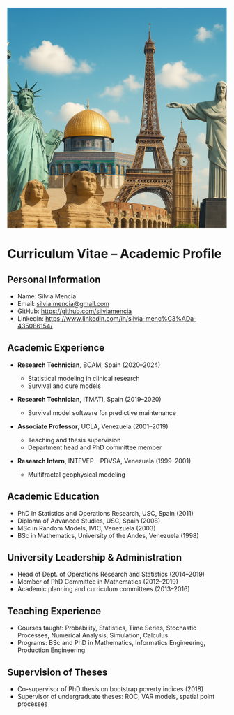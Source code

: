 ![](./foto_github.png)

# Curriculum Vitae – Academic Profile 

## Personal Information

- Name: Silvia Mencía
- Email: silvia.mencia@gmail.com  
- GitHub: https://github.com/silviamencia 
- LinkedIn: https://www.linkedin.com/in/silvia-menc%C3%ADa-435086154/

## Academic Experience

- **Research Technician**, BCAM, Spain (2020–2024)  
  - Statistical modeling in clinical research  
  - Survival and cure models  

- **Research Technician**, ITMATI, Spain (2019–2020)  
  - Survival model software for predictive maintenance  

- **Associate Professor**, UCLA, Venezuela (2001–2019)  
  - Teaching and thesis supervision  
  - Department head and PhD committee member  

- **Research Intern**, INTEVEP – PDVSA, Venezuela (1999–2001)  
  - Multifractal geophysical modeling  

## Academic Education

- PhD in Statistics and Operations Research, USC, Spain (2011)  
- Diploma of Advanced Studies, USC, Spain (2008)  
- MSc in Random Models, IVIC, Venezuela (2003)  
- BSc in Mathematics, University of the Andes, Venezuela (1998)  

## University Leadership & Administration

- Head of Dept. of Operations Research and Statistics (2014–2019)  
- Member of PhD Committee in Mathematics (2012–2019)  
- Academic planning and curriculum committees (2013–2016)  

## Teaching Experience

- Courses taught: Probability, Statistics, Time Series, Stochastic Processes, Numerical Analysis, Simulation, Calculus  
- Programs: BSc and PhD in Mathematics, Informatics Engineering, Production Engineering  

## Supervision of Theses

- Co-supervisor of PhD thesis on bootstrap poverty indices (2018)  
- Supervisor of undergraduate theses: ROC, VAR models, spatial point processes 
